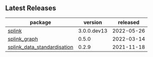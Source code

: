 ## Latest Releases
| package | version | released |
|--------------|-----------|-------------|
| [splink](https://github.com/moj-analytical-services/splink) | 3.0.0.dev13 | 2022-05-26 |
| [splink_graph](https://github.com/moj-analytical-services/splink_graph) | 0.5.0 | 2022-03-14 |
| [splink_data_standardisation](https://github.com/moj-analytical-services/splink_data_standardisation) | 0.2.9 | 2021-11-18 |
